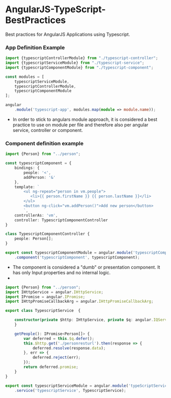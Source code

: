 # AngularJS-TypeScript-BestPractices
 Best practices for AngularJS Applications using Typescript.

### App Definition Example

```TypeScript
import {typescriptControllerModule} from "./typescript-controller";
import {typescriptServiceModule} from "./typescript-service";
import {typescriptComponentModule} from "./typescript-component";

const modules = [
    typescriptServiceModule,
    typescriptControllerModule,
    typescriptComponentModule
];

angular
    .module('typescript-app', modules.map(module => module.name));
```
* In order to stick to angulars module approach, it is considered a best practice to use on module per file and therefore also per angular service, controller or component.

### Component definition example

```TypeScript
import {Person} from "../person";

const typescriptComponent = {
    bindings: {
        people: '<',
        addPerson: '&'
    },
    template: `
        <ul ng-repeat="person in vm.people">
           <li>{{ person.firstName }} {{ person.lastName }}</li>
        </ul>
        <button ng-click="vm.addPerson()">Add new person</button>
        `,
    controllerAs: 'vm',
    controller: TypescriptComponentController
}

class TypescriptComponentController {
    people: Person[];
}

export const typescriptComponentModule = angular.module('typescriptComponentModule', [])
    .component('typescriptComponent', typescriptComponent);
```
* The component is considered a "dumb" or presentation component. It has only Input properties and no internal logic.
* 
```TypeScript
import {Person} from "../person";
import IHttpService = angular.IHttpService;
import IPromise = angular.IPromise;
import IHttpPromiseCallbackArg = angular.IHttpPromiseCallbackArg;

export class TypescriptService  {

	constructor(private $http: IHttpService, private $q: angular.IQService) {
	}

	getPeople(): IPromise<Person[]> {
		var deferred = this.$q.defer();
		this.$http.get('./personresturl').then(response => {
			deferred.resolve(response.data);
		}, err => {
			deferred.reject(err);
		});
		return deferred.promise;
	}
}

export const typescriptServiceModule = angular.module('typeScriptService_module', [])
	.service('typescriptService', TypescriptService);
```
